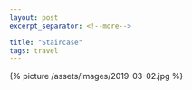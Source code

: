 ```yaml
---
layout: post
excerpt_separator: <!--more-->

title: "Staircase"
tags: travel
---
```


{% picture /assets/images/2019-03-02.jpg %}
<!--more-->